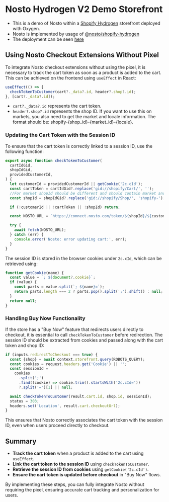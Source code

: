 # Nosto Hydrogen V2 Demo Storefront

- This is a demo of Nosto within a [Shopify Hydrogen](https://github.com/Shopify/hydrogen) storefront deployed with Oxygen.
- Nosto is implemented by usage of [@nosto/shopify-hydrogen](https://github.com/Nosto/shopify-hydrogen)
- The deployment can be seen [here](https://nosto-hydrogen-demo-5bba196044d0453163cc.o2.myshopify.dev/)

## Using Nosto Checkout Extensions Without Pixel

To integrate Nosto checkout extensions without using the pixel, it is necessary to track the cart token as soon as a product is added to the cart. This can be achieved on the frontend using `useEffect` in React:

```javascript
useEffect(() => {
  checkTokenToCustomer(cart?._data?.id, header?.shop?.id);
}, [cart?._data?.id]);
```

- `cart?._data?.id` represents the cart token.
- `header?.shop?.id` represents the shop ID. If you want to use this on markets, you also need to get the market and locale information. The format should be: shopify-{shop_id}-{market_id}-{locale}.

### Updating the Cart Token with the Session ID

To ensure that the cart token is correctly linked to a session ID, use the following function:

```javascript
export async function checkTokenToCustomer(
  cartIdGid,
  shopIdGid,
  providedCustomerId,
) {
  let customerId = providedCustomerId || getCookie('2c.cId');
  const cartToken = cartIdGid?.replace('gid://shopify/Cart/', '');
  //For market shopId should be different and should contain market and locale info mentioned below
  const shopId = shopIdGid?.replace('gid://shopify/Shop/', 'shopify-');

  if (!customerId || !cartToken || !shopId) return;

  const NOSTO_URL = `https://connect.nosto.com/token/${shopId}/${customerId}/${cartToken}`;

  try {
    await fetch(NOSTO_URL);
  } catch (err) {
    console.error('Nosto: error updating cart:', err);
  }
}
```

The session ID is stored in the browser cookies under `2c.cId`, which can be retrieved using:

```javascript
function getCookie(name) {
  const value = `; ${document?.cookie}`;
  if (value) {
    const parts = value.split(`; ${name}=`);
    return parts.length === 2 ? parts.pop().split(';').shift() : null;
  }
  return null;
}
```

### Handling Buy Now Functionality

If the store has a "Buy Now" feature that redirects users directly to checkout, it is essential to call `checkTokenToCustomer` before redirection. The session ID should be extracted from cookies and passed along with the cart token and shop ID:

```javascript
if (inputs.redirectToCheckout === true) {
  const {shop} = await context.storefront.query(ROBOTS_QUERY);
  const cookies = request.headers.get('Cookie') || '';
  const sessionId =
    cookies
      .split(';')
      .find((cookie) => cookie.trim().startsWith('2c.cId='))
      ?.split('=')[1] || null;

  await checkTokenToCustomer(result.cart.id, shop.id, sessionId);
  status = 303;
  headers.set('Location', result.cart.checkoutUrl);
}
```

This ensures that Nosto correctly associates the cart token with the session ID, even when users proceed directly to checkout.

## Summary

- **Track the cart token** when a product is added to the cart using `useEffect`.
- **Link the cart token to the session ID** using `checkTokenToCustomer`.
- **Retrieve the session ID from cookies** using `getCookie('2c.cId')`.
- **Ensure the cart token is updated before checkout** in "Buy Now" flows.

By implementing these steps, you can fully integrate Nosto without requiring the pixel, ensuring accurate cart tracking and personalization for users.